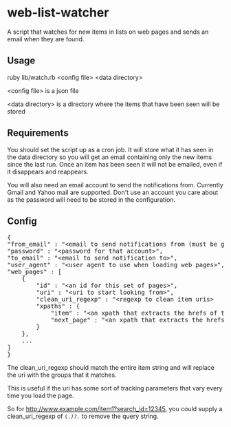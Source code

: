 web-list-watcher
================

A script that watches for new items in lists on web pages and sends an email when they are found.

Usage
-----

ruby lib/watch.rb &lt;config file&gt; &lt;data directory&gt;

&lt;config file&gt; is a json file

&lt;data directory&gt; is a directory where the items that have been seen will be stored

Requirements
------------

You should set the script up as a cron job. It will store what it has seen in the data directory so you will get an
email containing only the new items since the last run. Once an item has been seen it will not be emailed, even if it
disappears and reappears.

You will also need an email account to send the notifications from. Currently Gmail and Yahoo mail are supported.
Don't use an account you care about as the password will need to be stored in the configuration.

Config
------
<pre>
{
"from_email" : "&lt;email to send notifications from (must be gmail.com or yahoo.com&gt;",
"password" : "&lt;password for that account&gt;",
"to_email" : "&lt;email to send notification to&gt;",
"user_agent" : "&lt;user agent to use when loading web pages&gt;",
"web_pages" : [
	{
		"id" : "&lt;an id for this set of pages&gt;",
		"uri" : "&lt;uri to start looking from&gt;",
		"clean_uri_regexp" : "&lt;regexp to clean item uris&gt;
		"xpaths" : {
			"item" : "&lt;an xpath that extracts the hrefs of the items you are interested in&gt;",
			"next_page" : "&lt;an xpath that extracts the hrefs of the next page of items&gt;"
		}
	},
	...
]
}
</pre>

The clean_uri_regexp should match the entire item string and will replace the uri with the groups that it matches.

This is useful if the uri has some sort of tracking parameters that vary every time you load the page.

So for http://www.example.com/item1?search_id=12345, you could supply a clean_uri_regexp of <code>(.*)\?.*</code> to remove the query string.